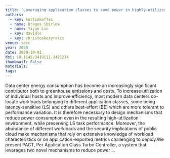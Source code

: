 ```yaml
---
title: 'Leveraging application classes to save power in highly-utilized data centers'
authors:
  - key: kostiskaffes
  - name: Dragos Sbirlea
  - name: Yiyan Lin
  - key: davidlo
  - key: christoskozyrakis
venue: socc
year: 2020
date: 2020-10-01
doi: 10.1145/3419111.3421274
thumbnail: False
materials:
tags:
---
```

Data center energy consumption has become an increasingly significant contributor both to greenhouse emissions and costs. To increase utilization of individual hosts and improve efficiency, most modern data centers co-locate workloads belonging to different application classes, some being latency-sensitive (LS) and others best-effort (BE) which are more tolerant to performance variation. It is therefore necessary to design mechanisms that reduce power consumption even in the resulting high-utilization environment, while preserving LS task performance. Moreover, the abundance of different workloads and the security implications of public cloud make mechanisms that rely on extensive knowledge of workload characteristics or on application-exported metrics challenging to deploy.We present PACT, Per Application Class Turbo Controller, a system that leverages two novel mechanisms to reduce power …
